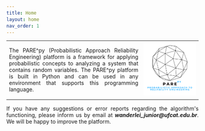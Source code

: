 ```yaml
---
title: Home
layout: home
nav_order: 1
---
```


<table>
  <tr>
    <td style="width:70%;"><p align="justify">The PARE^py (Probabilistic Approach Reliability Engineering) platform is a framework for applying probabilistic concepts to analyzing a system that contains random variables. The PARE^py platform is built in Python and can be used in any environment that supports this programming language.</p></td>
    <td style="width:30%;"><img src = "assets/images/logo.png"/></td>  
  </tr>
</table>  

<p align="justify">If you have any suggestions or error reports regarding the algorithm's functioning, please inform us by email at <b><i>wanderlei_junior@ufcat.edu.br</i></b>. We will be happy to improve the platform.</p>